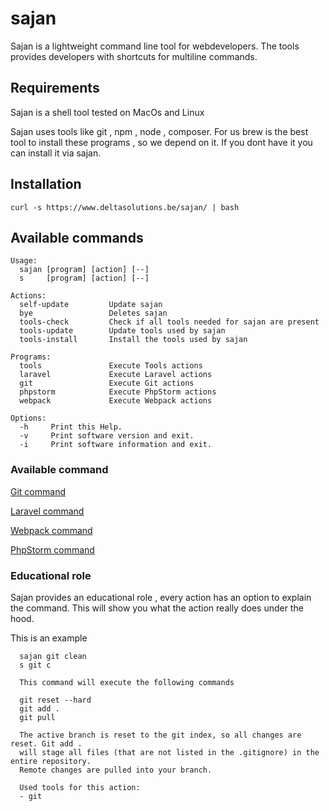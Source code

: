 # sajan

Sajan is a lightweight command line tool for webdevelopers.  The tools provides developers with shortcuts for multiline
commands.  

## Requirements

Sajan is a shell tool tested on MacOs and Linux

Sajan uses tools like git , npm , node , composer. 
For us brew is the best tool to install these programs , so we depend on it. If you dont have it you can install it via sajan.

## Installation

````shell
curl -s https://www.deltasolutions.be/sajan/ | bash
````

## Available commands

````text
Usage:
  sajan [program] [action] [--]
  s     [program] [action] [--]

Actions:
  self-update         Update sajan
  bye                 Deletes sajan
  tools-check         Check if all tools needed for sajan are present
  tools-update        Update tools used by sajan
  tools-install       Install the tools used by sajan

Programs:
  tools               Execute Tools actions
  laravel             Execute Laravel actions
  git                 Execute Git actions
  phpstorm            Execute PhpStorm actions
  webpack             Execute Webpack actions

Options:
  -h     Print this Help.
  -v     Print software version and exit.
  -i     Print software information and exit.

````


### Available command 

[Git command](docs/git.md)

[Laravel command](docs/laravel.md)

[Webpack command](docs/webpack.md)

[PhpStorm command](docs/phpstorm.md)

### Educational role

Sajan provides an educational role , every action has an option to explain the command.
This will show you what the action really does under the hood.

This is an example

````text
  sajan git clean
  s git c

  This command will execute the following commands

  git reset --hard
  git add .
  git pull

  The active branch is reset to the git index, so all changes are reset. Git add .
  will stage all files (that are not listed in the .gitignore) in the entire repository.
  Remote changes are pulled into your branch.

  Used tools for this action:
  - git
````